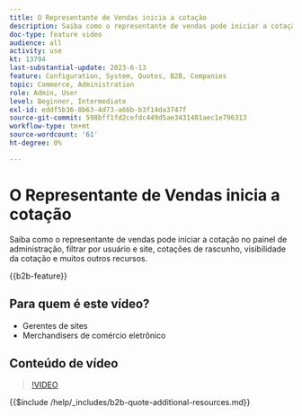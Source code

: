 ```yaml
---
title: O Representante de Vendas inicia a cotação
description: Saiba como o representante de vendas pode iniciar a cotação com o administrador do Adobe Commerce
doc-type: feature video
audience: all
activity: use
kt: 13794
last-substantial-update: 2023-6-13
feature: Configuration, System, Quotes, B2B, Companies
topic: Commerce, Administration
role: Admin, User
level: Beginner, Intermediate
exl-id: eddf5b36-8b63-4d73-a66b-b3f14da3747f
source-git-commit: 598bff1fd2cefdc449d5ae3431401aec1e796313
workflow-type: tm+mt
source-wordcount: '61'
ht-degree: 0%

---
```


# O Representante de Vendas inicia a cotação

Saiba como o representante de vendas pode iniciar a cotação no painel de administração, filtrar por usuário e site, cotações de rascunho, visibilidade da cotação e muitos outros recursos.

{{b2b-feature}}

## Para quem é este vídeo?

- Gerentes de sites
- Merchandisers de comércio eletrônico

## Conteúdo de vídeo

>[!VIDEO](https://video.tv.adobe.com/v/3430584?learn=on&captions=por_br)

{{$include /help/_includes/b2b-quote-additional-resources.md}}
